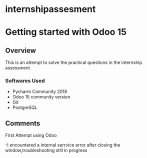 # internshipassesment
# Getting started with Odoo 15

## Overview

This is an attempt to solve the practical questions in the internship assessment.

### Softwares Used

- Pycharm Community 2018 
- Odoo 15 community version
- Git
- PostgreSQL 

## Comments

First Attempt using Odoo 

-I encountered a  internal serrvice error after closing the window,troubleshooting still in progress
